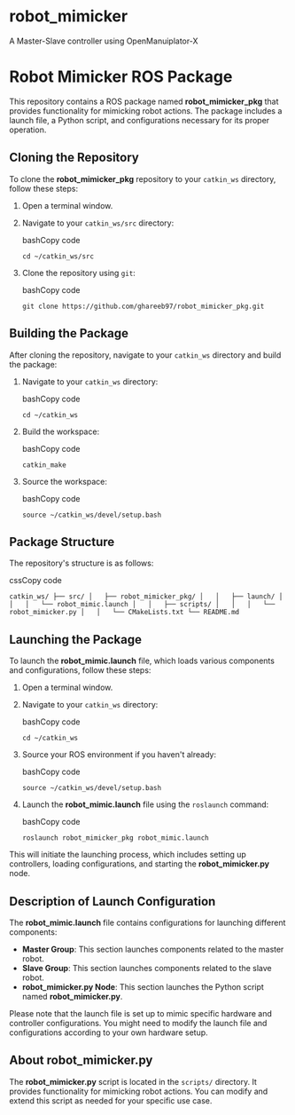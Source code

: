 # robot_mimicker
A Master-Slave controller using OpenManuiplator-X

Robot Mimicker ROS Package
==========================

This repository contains a ROS package named **robot\_mimicker\_pkg** that provides functionality for mimicking robot actions. The package includes a launch file, a Python script, and configurations necessary for its proper operation.

Cloning the Repository
----------------------

To clone the **robot\_mimicker\_pkg** repository to your `catkin_ws` directory, follow these steps:

1.  Open a terminal window.
    
2.  Navigate to your `catkin_ws/src` directory:
    
    bashCopy code
    
    `cd ~/catkin_ws/src`
    
3.  Clone the repository using `git`:
    
    bashCopy code
    
    `git clone https://github.com/ghareeb97/robot_mimicker_pkg.git`
    

Building the Package
--------------------

After cloning the repository, navigate to your `catkin_ws` directory and build the package:

1.  Navigate to your `catkin_ws` directory:
    
    bashCopy code
    
    `cd ~/catkin_ws`
    
2.  Build the workspace:
    
    bashCopy code
    
    `catkin_make`
    
3.  Source the workspace:
    
    bashCopy code
    
    `source ~/catkin_ws/devel/setup.bash`
    

Package Structure
-----------------

The repository's structure is as follows:

cssCopy code

`catkin_ws/ ├── src/ │   ├── robot_mimicker_pkg/ │   │   ├── launch/ │   │   │   └── robot_mimic.launch │   │   ├── scripts/ │   │   │   └── robot_mimicker.py │   │   └── CMakeLists.txt └── README.md`

Launching the Package
---------------------

To launch the **robot\_mimic.launch** file, which loads various components and configurations, follow these steps:

1.  Open a terminal window.
    
2.  Navigate to your `catkin_ws` directory:
    
    bashCopy code
    
    `cd ~/catkin_ws`
    
3.  Source your ROS environment if you haven't already:
    
    bashCopy code
    
    `source ~/catkin_ws/devel/setup.bash`
    
4.  Launch the **robot\_mimic.launch** file using the `roslaunch` command:
    
    bashCopy code
    
    `roslaunch robot_mimicker_pkg robot_mimic.launch`
    

This will initiate the launching process, which includes setting up controllers, loading configurations, and starting the **robot\_mimicker.py** node.

Description of Launch Configuration
-----------------------------------

The **robot\_mimic.launch** file contains configurations for launching different components:

*   **Master Group**: This section launches components related to the master robot.
*   **Slave Group**: This section launches components related to the slave robot.
*   **robot\_mimicker.py Node**: This section launches the Python script named **robot\_mimicker.py**.

Please note that the launch file is set up to mimic specific hardware and controller configurations. You might need to modify the launch file and configurations according to your own hardware setup.

About robot\_mimicker.py
------------------------

The **robot\_mimicker.py** script is located in the `scripts/` directory. It provides functionality for mimicking robot actions. You can modify and extend this script as needed for your specific use case.
